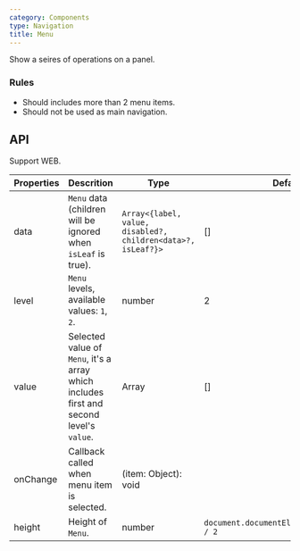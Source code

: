```yaml
---
category: Components
type: Navigation
title: Menu
---
```


Show a seires of operations on a panel.

### Rules

- Should includes more than 2 menu items.
- Should not be used as main navigation.

## API

Support WEB.

Properties | Descrition | Type | Default
-----------|------------|------|--------
| data    | `Menu` data (children will be ignored when `isLeaf` is true). | `Array<{label, value, disabled?, children<data>?, isLeaf?}>` | [] |
| level    | `Menu` levels, available values: `1`, `2`.  | number  | 2 |
| value    |  Selected value of `Menu`, it's a array which includes first and second level's `value`. | Array | [] |
| onChange    | Callback called when menu item is selected.  | (item: Object): void  |  |
| height    |   Height of `Menu`.  | number  | `document.documentElement.clientHeight / 2` |
